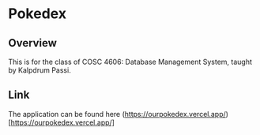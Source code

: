 
# Pokedex

## Overview

This is for the class of COSC 4606: Database Management System, taught by Kalpdrum Passi.

## Link
The application can be found here (https://ourpokedex.vercel.app/)[https://ourpokedex.vercel.app/]
